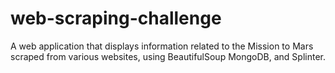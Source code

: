 # web-scraping-challenge
A web application that displays information related to the Mission to Mars scraped from various websites, using BeautifulSoup MongoDB, and Splinter.
